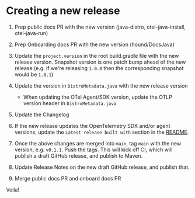 # Creating a new release

1. Prep public docs PR with the new version (java-distro, otel-java-install, otel-java-run)

1. Prep Onboarding docs PR with the new version (hound/DocsJava)

1. Update the `project.version` in the root build.gradle file with the new release version. Snapshot version is one patch bump ahead of the new release (e.g. if we're releasing `1.0.0` then the corresponding snapshot would be `1.0.1`)

1. Update the version in `DistroMetadata.java` with the new release version
    - When updating the OTel Agent/SDK version, update the OTLP version header in `DistroMetadata.java`

1. Update the Changelog

1. If the new release updates the OpenTelemetry SDK and/or agent versions, update the `Latest release built with` section in the [README](./README.md).

1. Once the above changes are merged into `main`, tag `main` with the new version, e.g. `v0.1.1`. Push the tags. This will kick off CI, which will publish a draft GitHub release, and publish to Maven.

1. Update Release Notes on the new draft GitHub release, and publish that.

1. Merge public docs PR and onboard docs PR

Voila!
